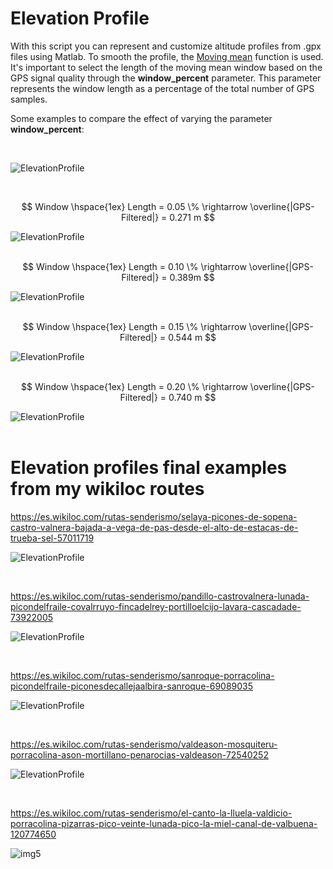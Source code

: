 # Elevation Profile

With this script you can represent and customize altitude profiles from .gpx files using Matlab. To smooth the profile, the [Moving mean](https://es.mathworks.com/help/matlab/ref/movmean.html) function is used. It's important to select the length of the moving mean window based on the GPS signal quality through the **window_percent** parameter. This parameter represents the window length as a percentage of the total number of GPS samples.

Some examples to compare the effect of varying the parameter **window_percent**:

<br/>

![ElevationProfile](filterImgs/SubPlotWindowLength.png)

<br/>

$$
 Window \hspace{1ex} Length = 0.05 \%  \rightarrow \overline{|GPS-Filtered|} = 0.271 m
$$

![ElevationProfile](filterImgs/filter_0.05.png)
<br/><br/>

$$
Window \hspace{1ex} Length = 0.10 \%  \rightarrow  \overline{|GPS-Filtered|} = 0.389m
$$

![ElevationProfile](filterImgs/filter_0.10.png)
<br/><br/>

$$
Window \hspace{1ex} Length = 0.15 \%  \rightarrow  \overline{|GPS-Filtered|} = 0.544 m
$$

![ElevationProfile](filterImgs/filter_0.15.png)
<br/><br/>

$$
Window \hspace{1ex} Length = 0.20 \%  \rightarrow  \overline{|GPS-Filtered|} = 0.740 m
$$

![ElevationProfile](filterImgs/filter_0.20.png)
<br/><br/>


# Elevation profiles final examples from my wikiloc routes

https://es.wikiloc.com/rutas-senderismo/selaya-picones-de-sopena-castro-valnera-bajada-a-vega-de-pas-desde-el-alto-de-estacas-de-trueba-sel-57011719

![ElevationProfile](imgs/profile1.png)

<br/>

https://es.wikiloc.com/rutas-senderismo/pandillo-castrovalnera-lunada-picondelfraile-covalrruyo-fincadelrey-portilloelcijo-lavara-cascadade-73922005

![ElevationProfile](imgs/profile2.png)

<br/>

https://es.wikiloc.com/rutas-senderismo/sanroque-porracolina-picondelfraile-piconesdecallejaalbira-sanroque-69089035

![ElevationProfile](imgs/profile3.png)

<br/>

https://es.wikiloc.com/rutas-senderismo/valdeason-mosquiteru-porracolina-ason-mortillano-penarocias-valdeason-72540252

![ElevationProfile](imgs/profile4.png)

<br/>

https://es.wikiloc.com/rutas-senderismo/el-canto-la-lluela-valdicio-porracolina-pizarras-pico-veinte-lunada-pico-la-miel-canal-de-valbuena-120774650

![img5](imgs/profile5.png)